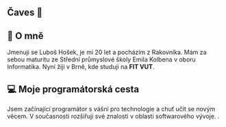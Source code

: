 ## Čaves 👋

## 📝 O mně
Jmenuji se Luboš Hošek, je mi 20 let a pocházím z Rakovníka. Mám za sebou maturitu ze Střední průmyslové školy Emila Kolbena v oboru Informatika. Nyní žiji v Brně, kde studuji na **FIT VUT**.

## 💻 Moje programátorská cesta
Jsem začínající programátor s vášní pro technologie a chuť učit se novým věcem. V současnosti rozšiřuji své znalosti v oblasti softwarového vývoje. .
<!--
**hosekL/hosekL** is a ✨ _special_ ✨ repository because its `README.md` (this file) appears on your GitHub profile.

Here are some ideas to get you started:

- 🔭 I’m currently working on ...
- 🌱 I’m currently learning ...
- 👯 I’m looking to collaborate on ...
- 🤔 I’m looking for help with ...
- 💬 Ask me about ...
- 📫 How to reach me: ...
- 😄 Pronouns: ...
- ⚡ Fun fact: ...
-->
